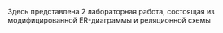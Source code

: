 Здесь представлена 2 лабораторная работа, состоящая из модифицированной ER-диаграммы и реляционной схемы
